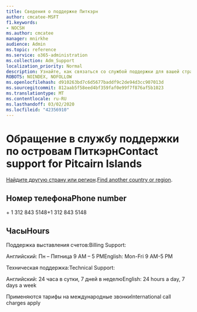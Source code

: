 ```yaml
---
title: Сведения о поддержке Питкэрн
author: cmcatee-MSFT
f1.keywords:
- NOCSH
ms.author: cmcatee
manager: mnirkhe
audience: Admin
ms.topic: reference
ms.service: o365-administration
ms.collection: Adm_Support
localization_priority: Normal
description: Узнайте, как связаться со службой поддержки для вашей страны или региона.
ROBOTS: NOINDEX, NOFOLLOW
ms.openlocfilehash: d910263bd7c6d5677baddf9c2de94d3cc907013d
ms.sourcegitcommit: 812aab5f58eed4bf359faf0e99f7f876af5b1023
ms.translationtype: MT
ms.contentlocale: ru-RU
ms.lasthandoff: 03/02/2020
ms.locfileid: "42356910"
---
```

# <a name="contact-support-for-pitcairn-islands"></a><span data-ttu-id="d1f44-103">Обращение в службу поддержки по островам Питкэрн</span><span class="sxs-lookup"><span data-stu-id="d1f44-103">Contact support for Pitcairn Islands</span></span>

<span data-ttu-id="d1f44-104">[Найдите другую страну или регион](../contact-support-for-business-products.md).</span><span class="sxs-lookup"><span data-stu-id="d1f44-104">[Find another country or region](../contact-support-for-business-products.md).</span></span>

## <a name="phone-number"></a><span data-ttu-id="d1f44-105">Номер телефона</span><span class="sxs-lookup"><span data-stu-id="d1f44-105">Phone number</span></span>
<span data-ttu-id="d1f44-106">+ 1 312 843 5148</span><span class="sxs-lookup"><span data-stu-id="d1f44-106">+1 312 843 5148</span></span>

## <a name="hours"></a><span data-ttu-id="d1f44-107">Часы</span><span class="sxs-lookup"><span data-stu-id="d1f44-107">Hours</span></span>
<span data-ttu-id="d1f44-108">Поддержка выставления счетов:</span><span class="sxs-lookup"><span data-stu-id="d1f44-108">Billing Support:</span></span>

<span data-ttu-id="d1f44-109">Английский: Пн – Пятница 9 AM – 5 PM</span><span class="sxs-lookup"><span data-stu-id="d1f44-109">English: Mon-Fri 9 AM-5 PM</span></span>

<span data-ttu-id="d1f44-110">Техническая поддержка:</span><span class="sxs-lookup"><span data-stu-id="d1f44-110">Technical Support:</span></span>

<span data-ttu-id="d1f44-111">Английский: 24 часа в сутки, 7 дней в неделю</span><span class="sxs-lookup"><span data-stu-id="d1f44-111">English: 24 hours a day, 7 days a week</span></span>

<span data-ttu-id="d1f44-112">Применяются тарифы на международные звонки</span><span class="sxs-lookup"><span data-stu-id="d1f44-112">International call charges apply</span></span>
